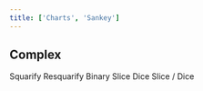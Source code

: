 ```yaml
---
title: ['Charts', 'Sankey']
---
```


<script lang="ts">
	import { hierarchy } from 'd3-hierarchy';

	import { Field, Tabs, Tab } from 'svelte-ux';
	import { formatDate, PeriodType } from 'svelte-ux/utils/date';
	import { formatNumberAsStyle } from 'svelte-ux/utils/number';

	import Chart, { Svg } from '$lib/components/Chart.svelte';
	import Rect from '$lib/components/Rect.svelte';
	import Text from '$lib/components/Text.svelte';
	import Treemap from '$lib/components/Treemap.svelte';

	import Preview from '$lib/docs/Preview.svelte';

	import { simpleData, complexData } from './data/hierarchy';

	const complexDataHierarchy = hierarchy(complexData)
		.sum((d) => d.value)
		.sort((a, b) => b.value - a.value);

	let tile = 'squarify'
</script>

## Complex

<div class="grid grid-flow-col gap-4 mb-4">
	<Field label="Tile">
		<Tabs bind:selected={tile} contained class="w-full">
			<div class="tabList w-full border h-8">
				<Tab value="squarify">Squarify</Tab>
				<Tab value="resquarify">Resquarify</Tab>
				<Tab value="binary">Binary</Tab>
				<Tab value="slice">Slice</Tab>
				<Tab value="dice">Dice</Tab>
				<Tab value="sliceDice">Slice / Dice</Tab>
			</div>
		</Tabs>
	</Field>
</div>

<Preview>
	<div class="h-[600px] p-4 border rounded">
		<Chart data={complexDataHierarchy}>
			<Svg>
				<Treemap {tile} let:node let:rect>
					<Rect {...rect} stroke="white" fill={node.children ? "#ccc" : "#ddd"} rx={5} />
					<Text
						value="{node.data.name} ({node.children?.length ?? 0})"
						style="font-size: 0.6rem; font-weight: 500"
						verticalAnchor="start"
						x={4}
						y={2}
					/>
					<Text
						value={formatNumberAsStyle(node.value, 'integer')}
						style="font-size: 0.5rem; font-weight: 200"
						verticalAnchor="start"
						x={4}
						y={16}
					/>
				</Treemap>
			</Svg>
		</Chart>
	</div>
</Preview>
